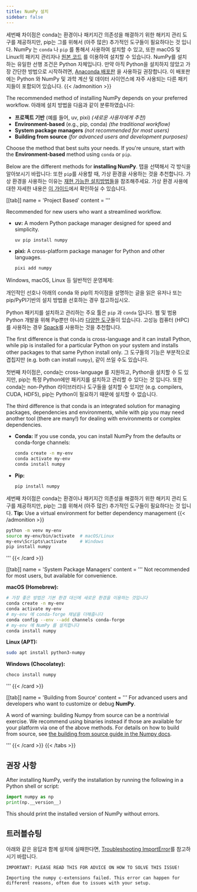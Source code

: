 ```yaml
---
title: NumPy 설치
sidebar: false
---
```


세번째 차이점은 conda는 환경이나 패키지간 의존성을 해결하기 위한 해키지 관리 도구를 제공하지만, pip는 그를 위해서 (아주 많은) 추가적인 도구들이 필요하다는 것 입니다.
NumPy 는 `conda` 나 `pip` 를 통해서 사용하여 설치할 수 있고, 또한 macOS 및 Linux의 패키지 관리자나 [원본 코드](https://numpy.org/devdocs/user/building.html) 를 이용하여 설치할 수 있습니다. NumPy를 설치하는 유일한 선행 조건은 Python 자체입니다. 만약 아직 Python을 설치하지 않았고 가장 간단한 방법으로 시작하려면, [Anaconda 배포판](https://www.anaconda.com/distribution) 을 사용하길 권장합니다. 이 배포판에는 Python 와 NumPy 및 과학 계산 및 데이터 사이언스에 자주 사용되는 다른 패키지들이 포함되어 있습니다.
{{< /admonition >}}

The recommended method of installing NumPy depends on your preferred workflow. 아래에 설치 방법을 다음과 같이 분류하였습니다:

- **프로젝트 기반** (예를 들어, uv, pixi) *(새로운 사용자에게 추천)*
- **Environment-based** (e.g., pip, conda) *(the traditional workflow)*
- **System package managers** *(not recommended for most users)*
- **Building from source** *(for advanced users and development purposes)*

Choose the method that best suits your needs. If you're unsure, start with the **Environment-based** method using `conda` or `pip`.

Below are the different methods for **installing NumPy**. 탭을 선택해서 각 방식을 알아보시기 바랍니다:
또한 `pip`를 사용할 때, 가상 환경을 사용하는 것을 추천합니다. 가상 환경을 사용하는 이유는 [재현 가능한 설치방법들](#reproducible-installs)을 참조해주세요. 가상 환경 사용에 대한 자세한 내용은 [이 가이드](https://dev.to/bowmanjd/python-tools-for-managing-virtual-environments-3bko#howto)에서 확인하실 수 있습니다.

[[tab]] name = 'Project Based' content = '''

Recommended for new users who want a streamlined workflow.

- **uv:** A modern Python package manager designed for speed and simplicity.
  ```bash
  uv pip install numpy
  ```

- **pixi:** A cross-platform package manager for Python and other languages.
  ```bash
  pixi add numpy
  ```

Windows, macOS, Linux 등 일반적인 운영체제:

개인적인 선호나 아래의 conda 와 pip의 차이점을 설명하는 글을 읽은 유저나 또는 pip/PyPI기반의 설치 방법을 선호하는 경우 참고하십시오.

Python 패키지를 설치하고 관리하는 주요 툴은 `pip` 과 `conda` 입니다. 웹 및 범용 Python 개발을 위해 Pip뿐만 아니라 [다양한 도구](https://packaging.python.org/guides/tool-recommendations/)들이 있습니다. 고성능 컴퓨터 (HPC) 를 사용하는 경우 [Spack](https://github.com/spack/spack)를 사용하는 것을 추천합니다.

The first difference is that conda is cross-language and it can install Python, while pip is installed for a particular Python on your system and installs other packages to that same Python install only. 그 도구들의 기능은 부분적으로 겹칩지만 (e.g. both can install `numpy`), 같이 쓰일 수도 있습니다.

첫번째 차이점은, conda는 cross-language 를 지원하고, Python을 설치할 수 도 있지만, pip는 특정 Python에만 패키지를 설치하고 관리할 수 있다는 것 입니다. 또한 conda는 non-Python 라이브러리나 도구들을 설치할 수 있지만 (e.g. compilers, CUDA, HDF5), pip는 Python이 필요하기 때문에 설치할 수 없습니다.

The third difference is that conda is an integrated solution for managing packages, dependencies and environments, while with pip you may need another tool (there are many!) for dealing with environments or complex dependencies.

- **Conda:** If you use conda, you can install NumPy from the defaults or conda-forge channels:
  ```bash
  conda create -n my-env
  conda activate my-env
  conda install numpy
  ```
- **Pip:**
  ```bash
  pip install numpy
  ```
세번째 차이점은 conda는 환경이나 패키지간 의존성을 해결하기 위한 해키지 관리 도구를 제공하지만, pip는 그를 위해서 (아주 많은) 추가적인 도구들이 필요하다는 것 입니다.
**Tip:** Use a virtual environment for better dependency management
{{< /admonition >}}

  ```bash
  python -m venv my-env
  source my-env/bin/activate  # macOS/Linux
  my-env\Scripts\activate     # Windows
  pip install numpy
  ```
'''
{{< /card >}}

[[tab]] name = 'System Package Managers' content = ''' Not recommended for most users, but available for convenience.

**macOS (Homebrew):**
```bash
# 가장 좋은 방법은 기본 환경 대신에 새로운 환경을 이용하는 것입니다
conda create -n my-env
conda activate my-env
# my-env 에 conda-forge 채널을 더해줍니다
conda config --env --add channels conda-forge
# my-env 에 NumPy 를 설치합니다
conda install numpy
```
**Linux (APT):**
```bash
sudo apt install python3-numpy
```
**Windows (Chocolatey):**
```bash
choco install numpy
```

'''
{{< /card >}}

[[tab]] name = 'Building from Source' content = ''' For advanced users and developers who want to customize or debug **NumPy**.

A word of warning: building Numpy from source can be a nontrivial exercise. We recommend using binaries instead if those are available for your platform via one of the above methods. For details on how to build from source, see [the building from source guide in the Numpy docs](https://numpy.org/devdocs/building/).

'''
{{< /card >}}
{{< /tabs >}}

## 권장 사항

After installing NumPy, verify the installation by running the following in a Python shell or script:
```python
import numpy as np
print(np.__version__)
```

This should print the installed version of NumPy without errors.

## 트러블슈팅

아래와 같은 응답과 함께 설치에 실패한다면, [Troubleshooting ImportError](https://numpy.org/doc/stable/user/troubleshooting-importerror.html)를 참고하시기 바랍니다.

```
IMPORTANT: PLEASE READ THIS FOR ADVICE ON HOW TO SOLVE THIS ISSUE!

Importing the numpy c-extensions failed. This error can happen for
different reasons, often due to issues with your setup.
```

